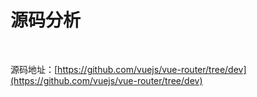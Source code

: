 # 源码分析

<br/>

源码地址：[https://github.com/vuejs/vue-router/tree/dev](https://github.com/vuejs/vue-router/tree/dev)
